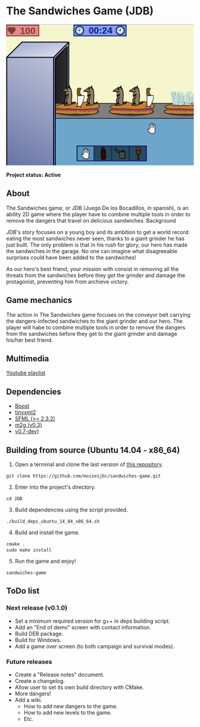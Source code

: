 # The Sandwiches Game (JDB)

![JDB game](img/jdb.jpg "JDB game")

**Project status: Active**

## About

The Sandwiches game, or JDB (Juego De los Bocadillos, in spanish), is an ability 2D game where the player have to combine multiple tools in order to remove the dangers that travel on delicious sandwiches.
Background

JDB's story focuses on a young boy and its ambition to get a world record: eating the most sandwiches never seen, thanks to a giant grinder he has just built. The only problem is that in his rush for glory, our hero has made the sandwiches in the garage. No one can imagine what disagreeable surprises could have been added to the sandwiches!

As our hero's best friend, your mission with consist in removing all the threats from the sandwiches before they get the grinder and damage the protagonist, preventing him from archieve victory.

## Game mechanics

The action in The Sandwiches game focuses on the conveyor belt carrying the dangers-infected sandwiches to the giant grinder and our hero. The player will habe to combine multiple tools in order to remove the dangers from the sandwiches before they get to the giant grinder and damage his/her best friend.


## Multimedia

[Youtube playlist](http://www.youtube.com/playlist?list=PLfi4ueBWh9m7XmYMS8lGjgIC0mvYB2_H9)


## Dependencies

* [Boost](www.boost.org/)
* [tinyxml2](http://www.grinninglizard.com/tinyxml2/)
* [SFML (>= 2.3.2)](http://www.sfml-dev.org/)
* [m2g (v0.3)](https://github.com/moisesjbc/m2g)
* [v0.7-dev)](https://tgui.eu/v0.7-dev/)


## Building from source (Ubuntu 14.04 - x86_64)

1. Open a terminal and clone the last version of [this repository](https://github.com/moisesjbc/JDB).

```
git clone https://github.com/moisesjbc/sandwiches-game.git
```

2. Enter into the project's directory.

```
cd JDB
```

3. Build dependencies using the script provided.

```
./build_deps_ubuntu_14_04_x86_64.sh
```

4. Build and install the game.

```
cmake .
sudo make install
```

5. Run the game and enjoy!

```
sandwiches-game
```

## ToDo list 

### Next release (v0.1.0)

- Set a minimum required version for g++ in deps building script.
- Add an "End of demo" screen with contact information.
- Build DEB package.
- Build for Windows.
- Add a game over screen (to both campaign and survival modes).


### Future releases
- Create a "Release notes" document.
- Create a changelog.
- Allow user to set its own build directory with CMake.
- More dangers!
- Add a wiki.
    - How to add new dangers to the game.
    - How to add new levels to the game.
    - Etc.
